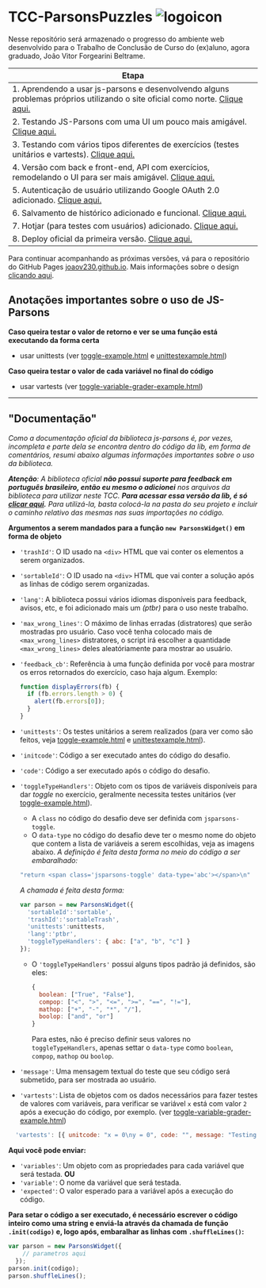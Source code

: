 # TCC-ParsonsPuzzles ![logoicon](https://github.com/joaov230/_UFSM_TCC-ParsonsPuzzles/assets/37089511/33d7afd2-5892-496c-921b-a3b8dbd4af4c)
 
Nesse repositório será armazenado o progresso do ambiente web desenvolvido para o Trabalho de Conclusão de Curso do (ex)aluno, agora graduado, João Vitor Forgearini Beltrame.




|            Etapa           |
|----------------------------|
| 1. Aprendendo a usar js-parsons e desenvolvendo alguns problemas próprios utilizando o site oficial como norte. [Clique aqui.](/1.%20Aprendendo%20js-parsons/) |
| 2. Testando JS-Parsons com uma UI um pouco mais amigável. [Clique aqui.](/2.%20Testando%20js-parsons%20(com%20UI)/) |
| 3. Testando com vários tipos diferentes de exercícios (testes unitários e vartests). [Clique aqui.](/3.%20Versão%20do%20deploy%20e%20interpretador%20online/) |
| 4. Versão com back e front-end, API com exercícios, remodelando o UI para ser mais amigável. [Clique aqui.](/4.%20TODO%20Versão%20com%20backend%20e%20interpretador%20online/) |
| 5. Autenticação de usuário utilizando Google OAuth 2.0 adicionado. [Clique aqui.](/5.%20Versão%20com%20back-end%20e%20autenticação%20de%20usuário/) |
| 6. Salvamento de histórico adicionado e funcional. [Clique aqui.](/6.%20Versão%20com%20salvamento%20de%20histórico/) |
| 7. Hotjar (para testes com usuários) adicionado. [Clique aqui.](/7.%20Hotjar%20adicionado/) |
| 8. Deploy oficial da primeira versão. [Clique aqui.](/8.%20Deploy%20Oficial%201.0) |

Para continuar acompanhando as próximas versões, vá para o repositório do GitHub Pages [joaov230.github.io](https://github.com/joaov230/joaov230.github.io).
Mais informações sobre o design [clicando aqui](/Testando%20Designs/).


## Anotações importantes sobre o uso de JS-Parsons

**Caso queira testar o valor de retorno e ver se uma função está executando da forma certa**  
  * usar unittests (ver [toggle-example.html](/1.%20Aprendendo%20js-parsons/examples/toggle-example.html) e [unittestexample.html](/1.%20Aprendendo%20js-parsons/examples/unittestexample.html))

**Caso queira testar o valor de cada variável no final do código**  
  * usar vartests (ver [toggle-variable-grader-example.html](/1.%20Aprendendo%20js-parsons/examples/toggle-variable-grader-example.html))
  
--------------------------
## "Documentação"
_Como a documentação oficial da biblioteca js-parsons é, por vezes, incompleta e parte dela se encontra dentro do código da lib, em forma de comentários, resumi abaixo algumas informações importantes sobre o uso da biblioteca._  

_**Atenção**: A biblioteca oficial **não possui suporte para feedback em português brasileiro, então eu mesmo o adicionei** nos arquivos da biblioteca para utilizar neste TCC. **Para acessar essa versão da lib, é só [clicar aqui](/0.%20Versão%20do%20js-parsons%20utilizada/).** Para utilizá-la, basta colocá-la na pasta do seu projeto e incluir o caminho relativo das mesmas nas suas importações no código._  

**Argumentos a serem mandados para a função ```new ParsonsWidget()``` em forma de objeto**  

* ```'trashId'```: O ID usado na ```<div>``` HTML que vai conter os elementos a serem organizados.
* ```'sortableId'```: O ID usado na ```<div>``` HTML que vai conter a solução após as linhas de código serem organizadas.
* ```'lang'```: A biblioteca possui vários idiomas disponíveis para feedback, avisos, etc, e foi adicionado mais um *(ptbr)* para o uso neste trabalho.
* ```'max_wrong_lines'```: O máximo de linhas erradas (distratores) que serão mostradas pro usuário. Caso você tenha colocado mais de ```<max_wrong_lines>``` distratores, o script irá escolher a quantidade ```<max_wrong_lines>``` deles aleatóriamente para mostrar ao usuário.
* ```'feedback_cb'```: Referência à uma função definida por você para mostrar os erros retornados do exercício, caso haja algum. Exemplo:
    ```javascript
    function displayErrors(fb) {
      if (fb.errors.length > 0) {
        alert(fb.errors[0]);
      }
    }
    ```

* ```'unittests'```: Os testes unitários a serem realizados (para ver como são feitos, veja [toggle-example.html](/1.%20Aprendendo%20js-parsons/examples/toggle-example.html) e [unittestexample.html](/1.%20Aprendendo%20js-parsons/examples/unittestexample.html)).
* ```'initcode'```: Código a ser executado antes do código do desafio.
* ```'code'```: Código a ser executado após o código do desafio.
* ```'toggleTypeHandlers'```: Objeto com os tipos de variáveis disponíveis para dar *toggle* no exercício, geralmente necessita testes unitários (ver [toggle-example.html](/1.%20Aprendendo%20js-parsons/examples/toggle-example.html)).
  * A ```class``` no código do desafio deve ser definida com ```jsparsons-toggle```.
  * O ```data-type``` no código do desafio deve ter o mesmo nome do objeto que contem a lista de variáveis a serem escolhidas, veja as imagens abaixo.
  *A definição é feita desta forma no meio do código a ser embaralhado:*  
  ```javascript
  "return <span class='jsparsons-toggle' data-type='abc'></span>\n"
  ```

  *A chamada é feita desta forma:*
  ```javascript
  var parson = new ParsonsWidget({
    'sortableId':'sortable',
    'trashId':'sortableTrash',
    'unittests':unittests,
    'lang':'ptbr',
    'toggleTypeHandlers': { abc: ["a", "b", "c"] }
  });
  ```

  * O ```'toggleTypeHandlers'``` possui alguns tipos padrão já definidos, são eles:
    ```javascript
    {
      boolean: ["True", "False"],
      compop: ["<", ">", "<=", ">=", "==", "!="],
      mathop: ["+", "-", "*", "/"],
      boolop: ["and", "or"]
    }
    ```
    Para estes, não é preciso definir seus valores no ```toggleTypeHandlers```, apenas settar o ```data-type``` como ```boolean```, ```compop```, ```mathop``` ou ```boolop```.
* ```'message'```: Uma mensagem textual do teste que seu código será submetido, para ser mostrada ao usuário.
* ```'vartests'```: Lista de objetos com os dados necessários para fazer testes de valores com variáveis, para verificar se variável ```x``` está com valor ```2``` após a execução do código, por exemplo. (ver [toggle-variable-grader-example.html](/1.%20Aprendendo%20js-parsons/examples/toggle-variable-grader-example.html))
```javascript
  'vartests': [{ unitcode: "x = 0\ny = 0", code: "", message: "Testing with initial variable values x = 0 and y = 2", variables: {x: 2} }];
  ```

  **Aqui você pode enviar:**
  * ```'variables'```: Um objeto com as propriedades para cada variável que será testada.
  **OU**
  * ```'variable'```: O nome da variável que será testada.
  * ```'expected'```: O valor esperado para a variável após a execução do código.

**Para setar o código a ser executado, é necessário escrever o código inteiro como uma string e enviá-la através da chamada de função ```.init(codigo)``` e, logo após, embaralhar as linhas com ```.shuffleLines()```:**
```javascript
var parson = new ParsonsWidget({
    // parametros aqui
  });
parson.init(codigo);
parson.shuffleLines();
```
